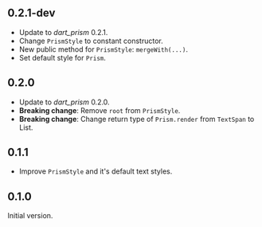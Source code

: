 ## 0.2.1-dev

- Update to _dart_prism_ 0.2.1.
- Change `PrismStyle` to constant constructor.
- New public method for `PrismStyle`: `mergeWith(...)`.
- Set default style for `Prism`.

## 0.2.0

- Update to _dart_prism_ 0.2.0.
- **Breaking change**: Remove `root` from `PrismStyle`.
- **Breaking change**: Change return type of `Prism.render` from `TextSpan` to
  List<TextSpan>.

## 0.1.1

- Improve `PrismStyle` and it's default text styles.

## 0.1.0

Initial version.

